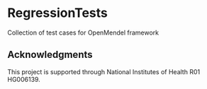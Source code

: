 # RegressionTests
Collection of test cases for OpenMendel framework

## Acknowledgments
This project is supported through National Institutes of Health R01 HG006139.
